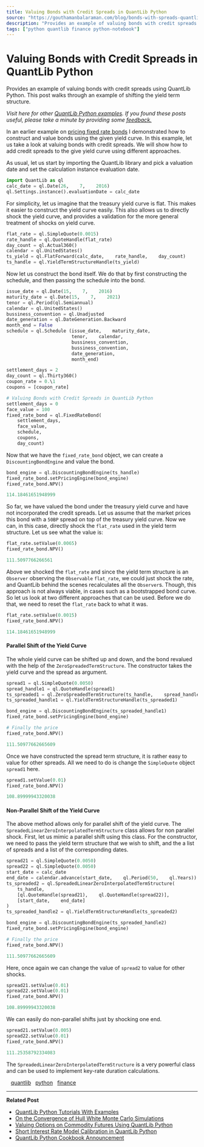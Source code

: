 ```yaml
---
title: Valuing Bonds with Credit Spreads in QuantLib Python
source: "https://gouthamanbalaraman.com/blog/bonds-with-spreads-quantlib-python.html"
description: "Provides an example of valuing bonds with credit spreads using QuantLib Python. This post walks through an example of shifting the yield term structure."
tags: ["python quantlib finance python-notebook"]
---
```


# Valuing Bonds with Credit Spreads in QuantLib Python

Provides an example of valuing bonds with credit spreads using QuantLib Python. This post walks through an example of shifting the yield term structure.

*Visit here for other [QuantLib Python examples](http://gouthamanbalaraman.com/blog/quantlib-python-tutorials-with-examples.html). If you found these posts useful,  please take a minute by providing some [feedback.](https://docs.google.com/forms/d/e/1FAIpQLSdFdJ768HKmIyJmaVRHBUJNY5NyQl6vr0GZvSkx-bUfIloNZA/viewform)*

In an earlier example on [pricing fixed rate bonds](http://gouthamanbalaraman.com/blog/quantlib-bond-modeling.html) I demonstrated how to construct and value bonds using the given yield curve. In this example,  let us take a look at valuing bonds with credit spreads. We will show how to add credit spreads to the give yield curve using different approaches.

As usual,  let us start by importing the QuantLib library and pick a valuation date and set the calculation instance evaluation date.

```python
import QuantLib as ql
calc_date = ql.Date(26,    7,    2016)
ql.Settings.instance().evaluationDate = calc_date
```

For simplicity,  let us imagine that the treasury yield curve is flat. This makes it easier to construct the yield curve easily. This also allows us to directly shock the yield curve,  and provides a validation for the more general treatment of shocks on yield curve.

```python
flat_rate = ql.SimpleQuote(0.0015)
rate_handle = ql.QuoteHandle(flat_rate)
day_count = ql.Actual360()
calendar = ql.UnitedStates()
ts_yield = ql.FlatForward(calc_date,    rate_handle,    day_count)
ts_handle = ql.YieldTermStructureHandle(ts_yield)
```

Now let us construct the bond itself. We do that by first constructing the schedule,  and then passing the schedule into the bond.

```python
issue_date = ql.Date(15,    7,    2016)
maturity_date = ql.Date(15,    7,    2021)
tenor = ql.Period(ql.Semiannual)
calendar = ql.UnitedStates()
bussiness_convention = ql.Unadjusted
date_generation = ql.DateGeneration.Backward
month_end = False
schedule = ql.Schedule (issue_date,    maturity_date,    
                        tenor,    calendar,    
                        bussiness_convention,   
                        bussiness_convention,    
                        date_generation,    
                        month_end)
```

```python
settlement_days = 2
day_count = ql.Thirty360()
coupon_rate = 0.\1
coupons = [coupon_rate]

# Valuing Bonds with Credit Spreads in QuantLib Python
settlement_days = 0
face_value = 100
fixed_rate_bond = ql.FixedRateBond(
    settlement_days,    
    face_value,    
    schedule,    
    coupons,    
    day_count)
```

Now that we have the `fixed_rate_bond` object,  we can create a `DiscountingBondEngine` and value the bond.

```python
bond_engine = ql.DiscountingBondEngine(ts_handle)
fixed_rate_bond.setPricingEngine(bond_engine)
fixed_rate_bond.NPV()
```

```python
114.18461651948999
```

So far,  we have valued the bond under the treasury yield curve and have not incorporated the credit spreads. Let us assume that the market prices this bond with a `50BP` spread on top of the treasury yield curve. Now we can,  in this case,  directly shock the `flat_rate` used in the yield term structure. Let us see what the value is:

```python
flat_rate.setValue(0.0065)
fixed_rate_bond.NPV()
```

```python
111.5097766266561
```

Above we shocked the `flat_rate` and since the yield term structure is an `Observer` observing the `Observable` `flat_rate`,  we could just shock the rate,  and QuantLib behind the scenes recalculates all the `Observer`s. Though,  this approach is not always viable,  in cases such as a bootstrapped bond curve. So let us look at two different approaches that can be used. Before we do that,  we need to reset the `flat_rate` back to what it was.

```python
flat_rate.setValue(0.0015)
fixed_rate_bond.NPV()
```

```python
114.18461651948999
```

#### Parallel Shift of the Yield Curve

The whole yield curve can be shifted up and down,  and the bond revalued with the help of the `ZeroSpreadedTermStructure`. The constructor takes the yield curve and the spread as argument.

```python
spread1 = ql.SimpleQuote(0.0050)
spread_handle1 = ql.QuoteHandle(spread1)
ts_spreaded1 = ql.ZeroSpreadedTermStructure(ts_handle,    spread_handle1)
ts_spreaded_handle1 = ql.YieldTermStructureHandle(ts_spreaded1)

bond_engine = ql.DiscountingBondEngine(ts_spreaded_handle1)
fixed_rate_bond.setPricingEngine(bond_engine)

# Finally the price
fixed_rate_bond.NPV()
```

```python
111.50977662665609
```

Once we have constructed the spread term structure,  it is rather easy to value for other spreads. All we need to do is change the `SimpleQuote` object `spread1` here.

```python
spread1.setValue(0.01)
fixed_rate_bond.NPV()
```

```python
108.89999943320038
```

#### Non-Parallel Shift of the Yield Curve

The above method allows only for parallel shift of the yield curve. The `SpreadedLinearZeroInterpolatedTermStructure` class allows for non parallel shock. First,  let us mimic a parallel shift using this class. For the constructor,  we need to pass the yield term structure that we wish to shift,  and the a list of spreads and a list of the corresponding dates.

```python
spread21 = ql.SimpleQuote(0.0050)
spread22 = ql.SimpleQuote(0.0050)
start_date = calc_date
end_date = calendar.advance(start_date,    ql.Period(50,    ql.Years))
ts_spreaded2 = ql.SpreadedLinearZeroInterpolatedTermStructure(
    ts_handle,   
    [ql.QuoteHandle(spread21),    ql.QuoteHandle(spread22)],   
    [start_date,    end_date]
)
ts_spreaded_handle2 = ql.YieldTermStructureHandle(ts_spreaded2)

bond_engine = ql.DiscountingBondEngine(ts_spreaded_handle2)
fixed_rate_bond.setPricingEngine(bond_engine)

# Finally the price
fixed_rate_bond.NPV()
```

```python
111.50977662665609
```

Here,  once again we can change the value of `spread2` to value for other shocks.

```python
spread21.setValue(0.01)
spread22.setValue(0.01)
fixed_rate_bond.NPV()
```

```python
108.89999943320038
```

We can easily do non-parallel shifts just by shocking one end.

```python
spread21.setValue(0.005)
spread22.setValue(0.01)
fixed_rate_bond.NPV()
```

```python
111.25358792334083
```

The `SpreadedLinearZeroInterpolatedTermStructure` is a very powerful class and can be used to implement key-rate duration calculations.

   [quantlib](http://gouthamanbalaraman.com/tag/quantlib.html)   [python](http://gouthamanbalaraman.com/tag/python.html)   [finance](http://gouthamanbalaraman.com/tag/finance.html)

---

**Related Post**

- [QuantLib Python Tutorials With Examples](http://gouthamanbalaraman.com/blog/quantlib-python-tutorials-with-examples.html)
- [On the Convergence of Hull White Monte Carlo Simulations](http://gouthamanbalaraman.com/blog/hull-white-simulation-monte-carlo-convergence.html)
- [Valuing Options on Commodity Futures Using QuantLib Python](http://gouthamanbalaraman.com/blog/value-options-commodity-futures-black-formula-quantlib-python.html)
- [Short Interest Rate Model Calibration in QuantLib Python](http://gouthamanbalaraman.com/blog/short-interest-rate-model-calibration-quantlib.html)
- [QuantLib Python Cookbook Announcement](http://gouthamanbalaraman.com/blog/quantlib-python-cookbook-announcement.html)
